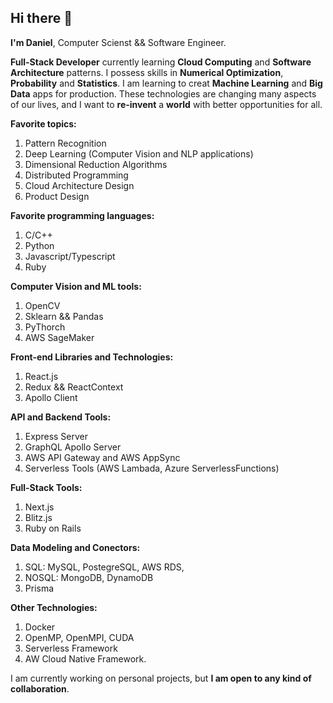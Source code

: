## Hi there 👋

**I'm Daniel**, Computer Scienst && Software Engineer.

**Full-Stack Developer** currently learning **Cloud Computing** and **Software Architecture** patterns. I possess skills in **Numerical Optimization**, **Probability** and **Statistics**. I am learning to creat **Machine Learning** and **Big Data** apps for production. These technologies are changing many aspects of our lives, and I want to  **re-invent** a **world** with better opportunities for all.

**Favorite topics:**
1. Pattern Recognition
2. Deep Learning (Computer Vision and NLP applications)
3. Dimensional Reduction Algorithms
4. Distributed Programming
5. Cloud Architecture Design
6. Product Design

**Favorite programming languages:**
1. C/C++
2. Python
4. Javascript/Typescript
5. Ruby

**Computer Vision and ML tools:**
1. OpenCV
2. Sklearn && Pandas
3. PyThorch
4. AWS SageMaker

**Front-end Libraries and Technologies:**
1. React.js
2. Redux && ReactContext
3. Apollo Client

**API and Backend Tools:**
1. Express Server
2. GraphQL Apollo Server
3. AWS API Gateway and AWS AppSync
4. Serverless Tools (AWS Lambada, Azure ServerlessFunctions)

**Full-Stack Tools:**
1. Next.js
2. Blitz.js
3. Ruby on Rails

**Data Modeling and Conectors:**
1. SQL: MySQL, PostegreSQL, AWS RDS,
2. NOSQL: MongoDB, DynamoDB
3. Prisma

**Other Technologies:**
1. Docker
2. OpenMP, OpenMPI, CUDA
3. Serverless Framework
4. AW Cloud Native Framework.

I am currently working on personal projects, but **I am open to any kind of collaboration**.
